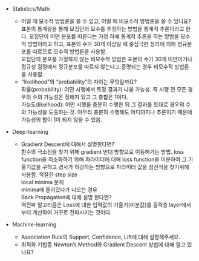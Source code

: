 * Statistics/Math  
    * 어떨 때 모수적 방법론을 쓸 수 있고, 어떨 때 비모수적 방법론을 쓸 수 있나요?  
    표본의 통계랑을 통해 모집단의 모수를 추정하는 방법을 통계적 추론이라고 한다. 모집단이 어떤 분포를 따른다는 가정 하에 통계적 추론을 하는 방법을 모수적 방법이라고 하고, 표본의 수가 30개 이상일 때 중심극한 정리에 의해 정규분포를 따르므로 모수적 방법론을 사용함.  
    모집단의 분포를 가정하지 않는 비모수적 방법은 표본의 수가 30개 미만이거나 정규성 검정에서 정규분포를 따르지 않는다고 증명되는 경우 비모수적 방법론을 사용함.  
    * “likelihood”와 “probability”의 차이는 무엇일까요?  
    확률(probability): 어떤 시행에서 특정 결과가 나올 가능성. 즉 시행 전 모든 경우의 수의 가능성은 정해져 있고 그 총합은 1이다.  
    가능도(likelhood): 어떤 시행을 충분히 수행한 뒤 그 결과를 토대로 경우의 수의 가능성을 도출하는 것. 아무리 충분히 수행해도 어디까지나 추론이기 때문에 가능성의 합이 1이 되지 않을 수 있음.

* Deep-learning  
    * Gradient Descent에 대해서 설명한다면?  
    함수의 극소점을 찾기 위해 gradient 반대 방향으로 이동해가는 방법. loss function을 최소화하기 위해 파라미터에 대해 loss function을 미분하여 그 기울기값을 구하고 경사가 하강하는 방향으로 파라미터 값을 점진적을 찾기위해 사용함.
    적절한 step size  
    local minima 문제  
    minima에 들어갔다가 나오는 경우  
    Back Propagation에 대해 설명 한다면?  
    역전파 알고리즘은 Loss에 대한 입력값의 기울기(미분값)를 출력층 layer에서부터 계산하여 거꾸로 전파시키는 것이다.  

* Machine-learning  
    * Association Rule의 Support, Confidence, Lift에 대해 설명해주세요.  
    * 최적화 기법중 Newton’s Method와 Gradient Descent 방법에 대해 알고 있나요?  